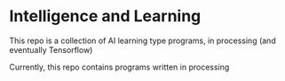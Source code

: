 # Intelligence and Learning
This repo is a collection of AI learning type programs, in processing (and eventually Tensorflow)

Currently, this repo contains programs written in processing